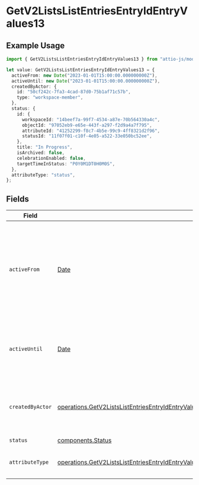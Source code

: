 # GetV2ListsListEntriesEntryIdEntryValues13

## Example Usage

```typescript
import { GetV2ListsListEntriesEntryIdEntryValues13 } from "attio-js/models/operations";

let value: GetV2ListsListEntriesEntryIdEntryValues13 = {
  activeFrom: new Date("2023-01-01T15:00:00.000000000Z"),
  activeUntil: new Date("2023-01-01T15:00:00.000000000Z"),
  createdByActor: {
    id: "50cf242c-7fa3-4cad-87d0-75b1af71c57b",
    type: "workspace-member",
  },
  status: {
    id: {
      workspaceId: "14beef7a-99f7-4534-a87e-70b564330a4c",
      objectId: "97052eb9-e65e-443f-a297-f2d9a4a7f795",
      attributeId: "41252299-f8c7-4b5e-99c9-4ff8321d2f96",
      statusId: "11f07f01-c10f-4e05-a522-33e050bc52ee",
    },
    title: "In Progress",
    isArchived: false,
    celebrationEnabled: false,
    targetTimeInStatus: "P0Y0M1DT0H0M0S",
  },
  attributeType: "status",
};
```

## Fields

| Field                                                                                                                                                                                                                                                      | Type                                                                                                                                                                                                                                                       | Required                                                                                                                                                                                                                                                   | Description                                                                                                                                                                                                                                                | Example                                                                                                                                                                                                                                                    |
| ---------------------------------------------------------------------------------------------------------------------------------------------------------------------------------------------------------------------------------------------------------- | ---------------------------------------------------------------------------------------------------------------------------------------------------------------------------------------------------------------------------------------------------------- | ---------------------------------------------------------------------------------------------------------------------------------------------------------------------------------------------------------------------------------------------------------- | ---------------------------------------------------------------------------------------------------------------------------------------------------------------------------------------------------------------------------------------------------------- | ---------------------------------------------------------------------------------------------------------------------------------------------------------------------------------------------------------------------------------------------------------- |
| `activeFrom`                                                                                                                                                                                                                                               | [Date](https://developer.mozilla.org/en-US/docs/Web/JavaScript/Reference/Global_Objects/Date)                                                                                                                                                              | :heavy_check_mark:                                                                                                                                                                                                                                         | The point in time at which this value was made "active". `active_from` can be considered roughly analogous to `created_at`.                                                                                                                                | 2023-01-01T15:00:00.000000000Z                                                                                                                                                                                                                             |
| `activeUntil`                                                                                                                                                                                                                                              | [Date](https://developer.mozilla.org/en-US/docs/Web/JavaScript/Reference/Global_Objects/Date)                                                                                                                                                              | :heavy_check_mark:                                                                                                                                                                                                                                         | The point in time at which this value was deactivated. If `null`, the value is active.                                                                                                                                                                     | 2023-01-01T15:00:00.000000000Z                                                                                                                                                                                                                             |
| `createdByActor`                                                                                                                                                                                                                                           | [operations.GetV2ListsListEntriesEntryIdEntryValuesEntriesResponse200ApplicationJSONResponseBodyData13CreatedByActor](../../models/operations/getv2listslistentriesentryidentryvaluesentriesresponse200applicationjsonresponsebodydata13createdbyactor.md) | :heavy_check_mark:                                                                                                                                                                                                                                         | The actor that created this value.                                                                                                                                                                                                                         | {<br/>"type": "workspace-member",<br/>"id": "50cf242c-7fa3-4cad-87d0-75b1af71c57b"<br/>}                                                                                                                                                                   |
| `status`                                                                                                                                                                                                                                                   | [components.Status](../../models/components/status.md)                                                                                                                                                                                                     | :heavy_check_mark:                                                                                                                                                                                                                                         | N/A                                                                                                                                                                                                                                                        |                                                                                                                                                                                                                                                            |
| `attributeType`                                                                                                                                                                                                                                            | [operations.GetV2ListsListEntriesEntryIdEntryValuesEntriesResponse200ApplicationJSONResponseBodyData13AttributeType](../../models/operations/getv2listslistentriesentryidentryvaluesentriesresponse200applicationjsonresponsebodydata13attributetype.md)   | :heavy_check_mark:                                                                                                                                                                                                                                         | The attribute type of the value.                                                                                                                                                                                                                           | status                                                                                                                                                                                                                                                     |